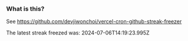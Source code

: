 
### What is this?

See https://github.com/devjiwonchoi/vercel-cron-github-streak-freezer

The latest streak freezed was: 2024-07-06T14:19:23.995Z
